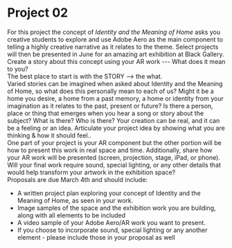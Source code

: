 # Project 02

For this project the concept of *Identity and the Meaning of Home* asks you creative students to explore and use Adobe Aero as the main component to telling a highly creative narrative as it relates to the theme. Select projects will then be presented in June for an amazing art exhibition at Black Gallery. 
<br>
Create a story about this concept using your AR work --- What does it mean to you? <br>
The best place to start is with the STORY -->  the what. <br>
Varied stories can be imagined when asked about Identity and the Meaning of Home, so what does this personally mean to each of us? Might it be a home you desire, a home from a past memory, a home or identity from your imagination as it relates to the past, present or future? Is there a person, place or thing that emerges when you hear a song or story about the subject? What is there? Who is there? Your creation can be real, and it can be a feeling or an idea. Articulate your project idea by showing what you are thinking & how it should feel..
<br>
One part of your project is your AR component but the other portion will be how to present this work in real space and time. Additionally, share how your AR work will be presented (screen, projection, stage, iPad, or phone).  Will your final work require sound, special lighting, or any other details that would help transform your artwork in the exhibition space?
<br>
Proposals are due March 4th and should include:<br>
* A written project plan exploring your concept of Identity and the Meaning of Home, as seen in your work.
* Image samples of the space and the exhibition work you are building, along with all elements to be included
* A video sample of your Adobe Aero/AR work you want to present.
* If you choose to incorporate sound, special lighting or any another element - please include those in your proposal as well

